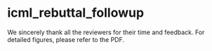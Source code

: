 # icml_rebuttal_followup

We sincerely thank all the reviewers for their time and feedback. For detailed figures, please refer to the PDF.
